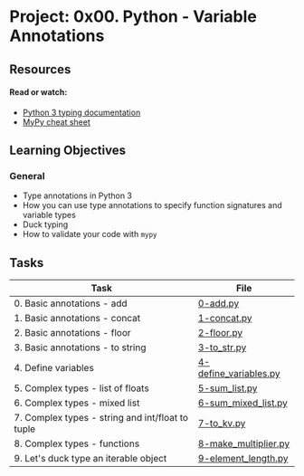 # Project: 0x00. Python - Variable Annotations

## Resources

#### Read or watch:

* [Python 3 typing documentation](https://intranet.alxswe.com/rltoken/5j0OtdWh36_HVAHKJX2gaA)
* [MyPy cheat sheet](https://intranet.alxswe.com/rltoken/Eud-nrUG7x3iT6JD2Sas-g)
## Learning Objectives

### General

* Type annotations in Python 3
* How you can use type annotations to specify function signatures and variable types
* Duck typing
* How to validate your code with <code>mypy</code>
## Tasks

| Task | File |
| ---- | ---- |
| 0. Basic annotations - add | [0-add.py](./0-add.py) |
| 1. Basic annotations - concat | [1-concat.py](./1-concat.py) |
| 2. Basic annotations - floor | [2-floor.py](./2-floor.py) |
| 3. Basic annotations - to string | [3-to_str.py](./3-to_str.py) |
| 4. Define variables | [4-define_variables.py](./4-define_variables.py) |
| 5. Complex types - list of floats | [5-sum_list.py](./5-sum_list.py) |
| 6. Complex types - mixed list | [6-sum_mixed_list.py](./6-sum_mixed_list.py) |
| 7. Complex types - string and int/float to tuple | [7-to_kv.py](./7-to_kv.py) |
| 8. Complex types - functions | [8-make_multiplier.py](./8-make_multiplier.py) |
| 9. Let's duck type an iterable object | [9-element_length.py](./9-element_length.py) |
